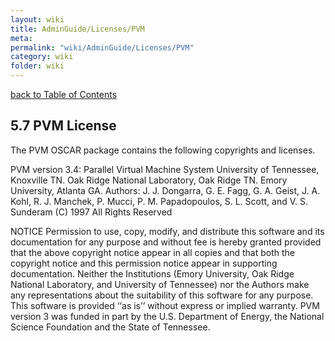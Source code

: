```yaml
---
layout: wiki
title: AdminGuide/Licenses/PVM
meta: 
permalink: "wiki/AdminGuide/Licenses/PVM"
category: wiki
folder: wiki
---
```

<!-- Name: AdminGuide/Licenses/PVM -->
<!-- Version: 1 -->
<!-- Author: jparpail -->
[back to Table of Contents](wiki/AdminGuide)

## 5.7 PVM License

The PVM OSCAR package contains the following copyrights and licenses.

  PVM version 3.4: Parallel Virtual Machine System
  University of Tennessee, Knoxville TN.
  Oak Ridge National Laboratory, Oak Ridge TN.
  Emory University, Atlanta GA.
  Authors: J. J. Dongarra, G. E. Fagg, G. A. Geist,
  J. A. Kohl, R. J. Manchek, P. Mucci,
  P. M. Papadopoulos, S. L. Scott, and V. S. Sunderam
  (C) 1997 All Rights Reserved

  NOTICE
  Permission to use, copy, modify, and distribute this software and its
  documentation for any purpose and without fee is hereby granted
  provided that the above copyright notice appear in all copies and
  that both the copyright notice and this permission notice appear in
  supporting documentation.
  Neither the Institutions (Emory University, Oak Ridge National
  Laboratory, and University of Tennessee) nor the Authors make any
  representations about the suitability of this software for any
  purpose. This software is provided ‘‘as is’’ without express or
  implied warranty.
  PVM version 3 was funded in part by the U.S. Department of Energy,
  the National Science Foundation and the State of Tennessee.

